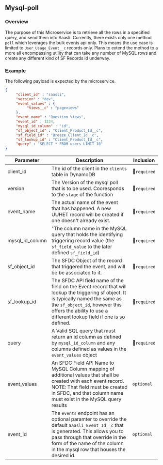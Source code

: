 ## Mysql-poll

### Overview

The purpose of this Microservice is to retrieve all the rows in a specified query, and send them into Saasli. Currently, there exists only one method `poll` which leverages the bulk events api only. This means the use case is limited to `User_Usage_Event__c` records only. Plans to extend the method to a more all encompassing utility that can take any number of MySQL rows and create any different kind of SF Records id underway.

### Example

The following payload is expected by the microservice.

```json
{
     "client_id" : "saasli",
     "version" : "dev",
     "event_values" : {
          "Views__c" : "pageviews"
     },
     "event_name" : "Question Views",
     "event_id" : 1234,
     "mysql_id_column" : "id",
     "sf_object_id" : "Client_Product_Id__c",
     "sf_field_id" : "Breeze_Client_Id__c",
     "sf_lookup_id" : "Client_Product_Id__c",
     "query" : "SELECT * FROM users LIMIT 10"
}
```

| Parameter | Description | Inclusion |
| --------- | ----------- | -------- |
| client_id | The id of the client in the `clients` table in DynamoDB | &#x1F534;`required` |
| version | The Version of the mysql poll that is to be used. Cooresponds to the `stage` of the function | &#x1F534;`required` |
| event_name | The actual name of the event that has happened. A new UUHET record will be created if one doesn't already exist. | &#x1F534;`required` |
| mysql_id_column | "The column name in the MySQL query that holds the identifying triggering record value (the `sf_field_value` to the later defined `sf_field_id`)  | &#x1F534;`required` |
| sf_object_id | The SFDC Object of the record that triggered the event, and will be be associated to it. | &#x1F534;`required` | sf_field_id | The SFDC Field API name of the field that will be used to identify the triggering record. The value of which exists in the column specified by `mysql_id_column` | &#x1F534;`required` |
| sf_lookup_id | The SFDC API field name of the field on the Event record that will lookup the triggering sf object. It is typically named the same as the `sf_object_id`, however this offers the ability to use a different lookup field if one is so defined. | &#x1F534;`required` |
| query | A Valid SQL query that must return an id column as defined by `mysql_id_column` and any columns defined as values in the `event_values` object | &#x1F534;`required` |
| event_values | An SFDC Field API Name to MySQL Column mapping of additional values that shall be created with each event record. NOTE: That field must be created in SFDC, and that column name must exist in the MySQL query results | `optional` |
| event_id | The `events` endpoint has an optional paramter to override the default `Saasli_Event_Id__c` that is generated. This allows you to pass through that override in the form of the name of the column in the mysql row that houses the desired id. | `optional` |
